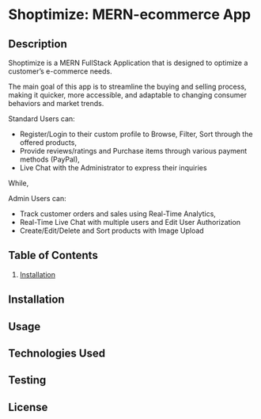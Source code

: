 # Shoptimize: MERN-ecommerce App

## Description

Shoptimize is a MERN FullStack Application that is designed to optimize a customer’s e-commerce needs. 

The main goal of this app is to streamline the buying and selling process, making it quicker, more accessible, and adaptable to changing consumer behaviors and market trends. 

Standard Users can:
- Register/Login to their custom profile to Browse, Filter, Sort through the offered products, 
- Provide reviews/ratings and Purchase items through various payment methods (PayPal),
- Live Chat with the Administrator to express their inquiries

While,

Admin Users can:
- Track customer orders and sales using Real-Time Analytics,
- Real-Time Live Chat with multiple users and Edit User Authorization 
- Create/Edit/Delete and Sort products with Image Upload 

## Table of Contents
1. [Installation](#installation)
<!-- 2. [Usage](#usage)
3. [Example](#example)
4. [Technologies Used](#technologies-used)
5. [License](#license)
6. [Contributions/Questions](#contributionsquestions) -->

## Installation 
## Usage 
## Technologies Used 
## Testing
## License